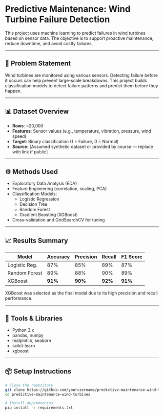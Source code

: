 # Predictive Maintenance: Wind Turbine Failure Detection

This project uses machine learning to predict failures in wind turbines based on sensor data. The objective is to support proactive maintenance, reduce downtime, and avoid costly failures.

---

## 🧠 Problem Statement

Wind turbines are monitored using various sensors. Detecting failure before it occurs can help prevent large-scale breakdowns. This project builds classification models to detect failure patterns and predict them before they happen.

---

## 📊 Dataset Overview

- **Rows**: ~20,000
- **Features**: Sensor values (e.g., temperature, vibration, pressure, wind speed)
- **Target**: Binary classification (1 = Failure, 0 = Normal)
- **Source**: [Assumed synthetic dataset or provided by course — replace with link if public]

---

## ⚙️ Methods Used

- Exploratory Data Analysis (EDA)
- Feature Engineering (correlation, scaling, PCA)
- Classification Models:
  - Logistic Regression
  - Decision Tree
  - Random Forest
  - Gradient Boosting (XGBoost)
- Cross-validation and GridSearchCV for tuning

---

## 📈 Results Summary

| Model           | Accuracy | Precision | Recall | F1 Score |
|----------------|----------|-----------|--------|----------|
| Logistic Reg.   | 87%      | 85%       | 89%    | 87%      |
| Random Forest   | 89%      | 88%       | 90%    | 89%      |
| XGBoost         | **91%**  | **90%**   | **92%**| **91%**  |

XGBoost was selected as the final model due to its high precision and recall performance.

---

## 🧰 Tools & Libraries

- Python 3.x
- pandas, numpy
- matplotlib, seaborn
- scikit-learn
- xgboost

---

## 📦 Setup Instructions

```bash
# Clone the repository
git clone https://github.com/yourusername/predictive-maintenance-wind-turbines.git
cd predictive-maintenance-wind-turbines

# Install dependencies
pip install -r requirements.txt

